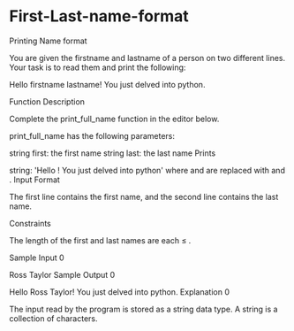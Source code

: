 # First-Last-name-format
Printing Name format

You are given the firstname and lastname of a person on two different lines. Your task is to read them and print the following:

Hello firstname lastname! You just delved into python.

Function Description

Complete the print_full_name function in the editor below.

print_full_name has the following parameters:

string first: the first name
string last: the last name
Prints

string: 'Hello  ! You just delved into python' where  and  are replaced with  and .
Input Format

The first line contains the first name, and the second line contains the last name.

Constraints

The length of the first and last names are each ≤ .

Sample Input 0

Ross
Taylor
Sample Output 0

Hello Ross Taylor! You just delved into python.
Explanation 0

The input read by the program is stored as a string data type. A string is a collection of characters.
